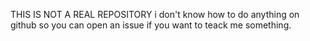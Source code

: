 THIS IS NOT A REAL REPOSITORY
i don't know how to do anything on github so you can open an issue if you want to teack me something.
